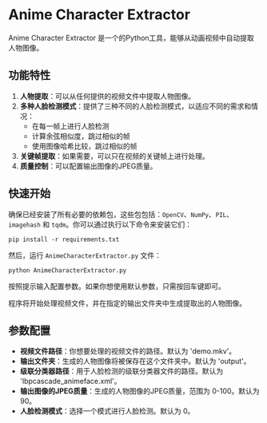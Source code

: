 # Anime Character Extractor

Anime Character Extractor 是一个的Python工具，能够从动画视频中自动提取人物图像。

## 功能特性

1. **人物提取**：可以从任何提供的视频文件中提取人物图像。
2. **多种人脸检测模式**：提供了三种不同的人脸检测模式，以适应不同的需求和情况：
   - 在每一帧上进行人脸检测
   - 计算余弦相似度，跳过相似的帧
   - 使用图像哈希比较，跳过相似的帧
3. **关键帧提取**：如果需要，可以只在视频的关键帧上进行处理。
4. **质量控制**：可以配置输出图像的JPEG质量。

## 快速开始

确保已经安装了所有必要的依赖包，这些包包括：`OpenCV`、`NumPy`、`PIL`、`imagehash` 和 `tqdm`。你可以通过执行以下命令来安装它们：

    pip install -r requirements.txt

然后，运行 `AnimeCharacterExtractor.py` 文件：

    python AnimeCharacterExtractor.py

按照提示输入配置参数。如果你想使用默认参数，只需按回车键即可。

程序将开始处理视频文件，并在指定的输出文件夹中生成提取出的人物图像。

## 参数配置

- **视频文件路径**：你想要处理的视频文件的路径。默认为 'demo.mkv'。
- **输出文件夹**：生成的人物图像将被保存在这个文件夹中。默认为 'output'。
- **级联分类器路径**：用于人脸检测的级联分类器文件的路径。默认为 'lbpcascade_animeface.xml'。
- **输出图像的JPEG质量**：生成的人物图像的JPEG质量，范围为 0-100。默认为 90。
- **人脸检测模式**：选择一个模式进行人脸检测。默认为 0。
